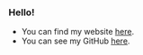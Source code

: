### Hello!

- You can find my website [here](https://olihowe.com).
- You can see my GitHub [here](https://github.com/ohowe1).
